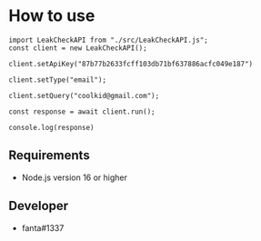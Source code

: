 # How to use

```JS
import LeakCheckAPI from "./src/LeakCheckAPI.js";
const client = new LeakCheckAPI();

client.setApiKey("87b77b2633fcff103db71bf637886acfc049e187")

client.setType("email");

client.setQuery("coolkid@gmail.com");

const response = await client.run();

console.log(response)

```



## Requirements 
*  Node.js version 16 or higher

## Developer 
* fanta#1337

